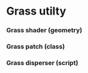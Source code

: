 # Grass utilty 

### Grass shader (geometry) 
### Grass patch (class) 
### Grass disperser (script) 
